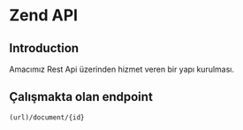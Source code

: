 # Zend API

## Introduction

Amacımız Rest Api üzerinden hizmet veren bir yapı kurulması.


## Çalışmakta olan endpoint

`(url)/document/{id}`
